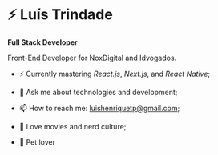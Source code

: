 # ⚡ Luís Trindade

**Full Stack Developer**

Front-End Developer for NoxDigital and Idvogados. 

- ⚡ Currently mastering _React.js_, _Next.js_, and _React Native_;

- 💬 Ask me about technologies and development;

- 📫 How to reach me: luishenriquetp@gmail.com;

- 🎥 Love movies and nerd culture;

- 🙏 Pet lover
